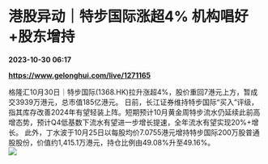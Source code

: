 # 港股异动｜特步国际涨超4% 机构唱好+股东增持

**2023-10-30 06:17**

**https://www.gelonghui.com/live/1271165**

格隆汇10月30日｜特步国际(1368.HK)拉升涨超4%，股价重回7港元上方，暂成交3939万港元，总市值185亿港元。 日前，长江证券维持特步国际“买入”评级，指其库存改善2024年有望轻装上阵。短期预计10月黄金周特步流水仍延续此前高增态势，预计Q4低基数下流水有望进一步增长提速，全年流水有望实现20%+增长。 此外，丁水波于10月25日以每股均价7.0755港元增持特步国际200万股普通股股份，价值约1,415.1万港元，持仓比例由49.08%升至49.16%。  
![](https://img5.gelonghui.com/live/92f39-a9f4e80c-398d-417e-b426-3136448fcdc7.png)